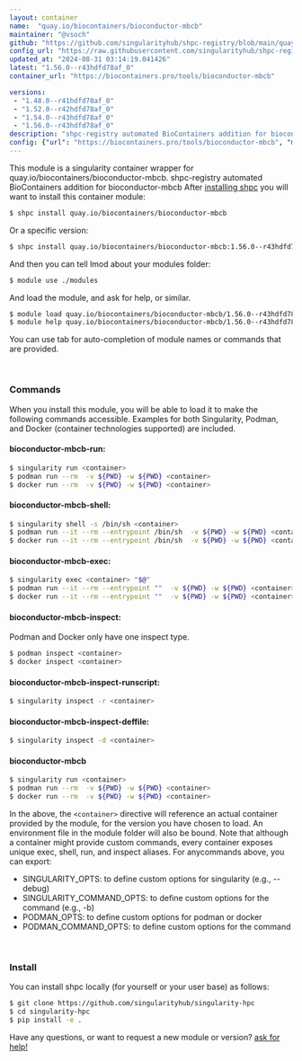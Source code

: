 ```yaml
---
layout: container
name:  "quay.io/biocontainers/bioconductor-mbcb"
maintainer: "@vsoch"
github: "https://github.com/singularityhub/shpc-registry/blob/main/quay.io/biocontainers/bioconductor-mbcb/container.yaml"
config_url: "https://raw.githubusercontent.com/singularityhub/shpc-registry/main/quay.io/biocontainers/bioconductor-mbcb/container.yaml"
updated_at: "2024-08-31 03:14:19.041426"
latest: "1.56.0--r43hdfd78af_0"
container_url: "https://biocontainers.pro/tools/bioconductor-mbcb"

versions:
 - "1.48.0--r41hdfd78af_0"
 - "1.52.0--r42hdfd78af_0"
 - "1.54.0--r43hdfd78af_0"
 - "1.56.0--r43hdfd78af_0"
description: "shpc-registry automated BioContainers addition for bioconductor-mbcb"
config: {"url": "https://biocontainers.pro/tools/bioconductor-mbcb", "maintainer": "@vsoch", "description": "shpc-registry automated BioContainers addition for bioconductor-mbcb", "latest": {"1.56.0--r43hdfd78af_0": "sha256:89b774587a7be7febe4bdbe749bd4d3618f7895f2bbcb1efce714c88db1e877b"}, "tags": {"1.48.0--r41hdfd78af_0": "sha256:1e38c7d87c4f206e198e8def1b6ff704c687f3c442db284a5f8bc92239d262ee", "1.52.0--r42hdfd78af_0": "sha256:4124c50bb1de95a5e8a60cc224395cd4cae76893f35c37fc2f458c082c9bdc40", "1.54.0--r43hdfd78af_0": "sha256:a2ae8a77988625afb474c48b422c8af480300b058f72f5518c30c9c7ebe0fa26", "1.56.0--r43hdfd78af_0": "sha256:89b774587a7be7febe4bdbe749bd4d3618f7895f2bbcb1efce714c88db1e877b"}, "docker": "quay.io/biocontainers/bioconductor-mbcb"}
---
```


This module is a singularity container wrapper for quay.io/biocontainers/bioconductor-mbcb.
shpc-registry automated BioContainers addition for bioconductor-mbcb
After [installing shpc](#install) you will want to install this container module:


```bash
$ shpc install quay.io/biocontainers/bioconductor-mbcb
```

Or a specific version:

```bash
$ shpc install quay.io/biocontainers/bioconductor-mbcb:1.56.0--r43hdfd78af_0
```

And then you can tell lmod about your modules folder:

```bash
$ module use ./modules
```

And load the module, and ask for help, or similar.

```bash
$ module load quay.io/biocontainers/bioconductor-mbcb/1.56.0--r43hdfd78af_0
$ module help quay.io/biocontainers/bioconductor-mbcb/1.56.0--r43hdfd78af_0
```

You can use tab for auto-completion of module names or commands that are provided.

<br>

### Commands

When you install this module, you will be able to load it to make the following commands accessible.
Examples for both Singularity, Podman, and Docker (container technologies supported) are included.

#### bioconductor-mbcb-run:

```bash
$ singularity run <container>
$ podman run --rm  -v ${PWD} -w ${PWD} <container>
$ docker run --rm  -v ${PWD} -w ${PWD} <container>
```

#### bioconductor-mbcb-shell:

```bash
$ singularity shell -s /bin/sh <container>
$ podman run --it --rm --entrypoint /bin/sh  -v ${PWD} -w ${PWD} <container>
$ docker run --it --rm --entrypoint /bin/sh  -v ${PWD} -w ${PWD} <container>
```

#### bioconductor-mbcb-exec:

```bash
$ singularity exec <container> "$@"
$ podman run --it --rm --entrypoint ""  -v ${PWD} -w ${PWD} <container> "$@"
$ docker run --it --rm --entrypoint ""  -v ${PWD} -w ${PWD} <container> "$@"
```

#### bioconductor-mbcb-inspect:

Podman and Docker only have one inspect type.

```bash
$ podman inspect <container>
$ docker inspect <container>
```

#### bioconductor-mbcb-inspect-runscript:

```bash
$ singularity inspect -r <container>
```

#### bioconductor-mbcb-inspect-deffile:

```bash
$ singularity inspect -d <container>
```



#### bioconductor-mbcb

```bash
$ singularity run <container>
$ podman run --rm  -v ${PWD} -w ${PWD} <container>
$ docker run --rm  -v ${PWD} -w ${PWD} <container>
```


In the above, the `<container>` directive will reference an actual container provided
by the module, for the version you have chosen to load. An environment file in the
module folder will also be bound. Note that although a container
might provide custom commands, every container exposes unique exec, shell, run, and
inspect aliases. For anycommands above, you can export:

 - SINGULARITY_OPTS: to define custom options for singularity (e.g., --debug)
 - SINGULARITY_COMMAND_OPTS: to define custom options for the command (e.g., -b)
 - PODMAN_OPTS: to define custom options for podman or docker
 - PODMAN_COMMAND_OPTS: to define custom options for the command

<br>

### Install

You can install shpc locally (for yourself or your user base) as follows:

```bash
$ git clone https://github.com/singularityhub/singularity-hpc
$ cd singularity-hpc
$ pip install -e .
```

Have any questions, or want to request a new module or version? [ask for help!](https://github.com/singularityhub/singularity-hpc/issues)